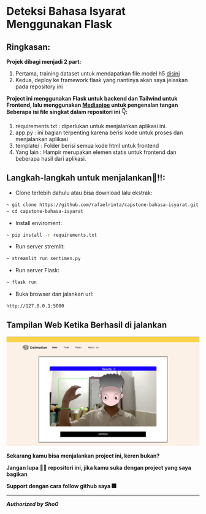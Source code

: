 # Deteksi Bahasa Isyarat Menggunakan Flask

## Ringkasan:
**Projek dibagi menjadi 2 part:**
1. Pertama, training dataset untuk mendapatkan file model h5 [disini](https://github.com/Harly-1506/American-Sign-languages-datasets-Classification)
2. Kedua, deploy ke framework flask yang nantinya akan saya jelaskan pada repository ini

**Project ini menggunakan Flask untuk backend dan Tailwind untuk Frontend, lalu menggunakan [Mediapipe](https://google.github.io/mediapipe/) untuk pengenalan tangan**
**Beberapa isi file singkat dalam repositori ini 👇:**
1. requirements.txt : diperlukan untuk menjalankan aplikasi ini.
2. app.py : ini bagian terpenting karena berisi kode untuk proses dan menjalankan aplikasi
3. template/ : Folder berisi semua kode html untuk frontend
4. Yang lain : Hampir merupakan elemen statis untuk frontend dan beberapa hasil dari aplikasi.


## Langkah-langkah untuk menjalankan🏃!!:
* Clone terlebih dahulu atau bisa download lalu ekstrak:
```bash
~ git clone https://github.com/rafaelrinta/capstone-bahasa-isyarat.git
~ cd capstone-bahasa-isyarat
```
* Install enviroment:
```bash
~ pip install -r requirements.txt
```
* Run server stremlit:
```bash
~ streamlit run sentimen.py
```
* Run server Flask:
```bash
~ flask run
```
* Buka browser dan jalankan url:
```bash
http://127.0.0.1:5000
```

## Tampilan Web Ketika Berhasil di jalankan
![ui](ui.png)


**Sekarang kamu bisa menjalankan project ini, keren bukan?**

**Jangan lupa 🌟🌟 repositori ini, jika kamu suka dengan project yang saya bagikan**

**Support dengan cara follow github saya 🎆**



--------------------------------------------------------------
***Authorized by Sho0***
